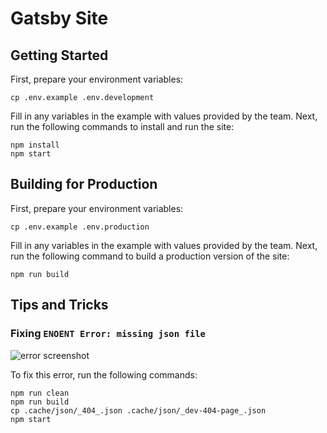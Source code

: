 # Gatsby Site

## Getting Started

First, prepare your environment variables:

```shell
cp .env.example .env.development
```

Fill in any variables in the example with values provided by the team. Next, run the following commands to install and run the site:

```shell
npm install
npm start
```

## Building for Production

First, prepare your environment variables:

```shell
cp .env.example .env.production
```

Fill in any variables in the example with values provided by the team. Next, run the following command to build a production version of the site:

```shell
npm run build
```

## Tips and Tricks

### Fixing `ENOENT Error: missing json file`

![error screenshot](https://i.imgur.com/7RGaUOs.png)

To fix this error, run the following commands:

```shell
npm run clean
npm run build
cp .cache/json/_404_.json .cache/json/_dev-404-page_.json
npm start
```

